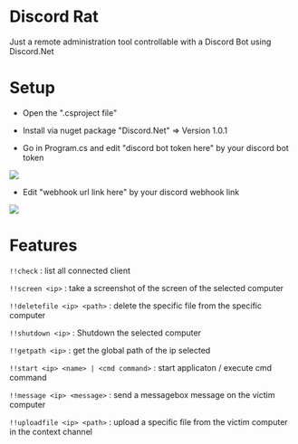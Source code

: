 # Discord Rat

Just a remote administration tool controllable with a Discord Bot using Discord.Net

# Setup

* Open the ".csproject file"

* Install via nuget package "Discord.Net" => Version 1.0.1  

* Go in Program.cs and edit "discord bot token here" by your discord bot token 

![](https://cdn.discordapp.com/attachments/749668330775904387/751911305556000788/unknown.png)

* Edit "webhook url link here" by your discord webhook link

![](https://cdn.discordapp.com/attachments/749668330775904387/751911978397597704/unknown.png)

# Features

`!!check` : list all connected client

`!!screen <ip>` : take a screenshot of the screen of the selected computer

`!!deletefile <ip> <path>` : delete the specific file from the specific computer

`!!shutdown <ip>` : Shutdown the selected computer

`!!getpath <ip>` : get the global path of the ip selected

`!!start <ip> <name> | <cmd command>` : start applicaton / execute cmd command

`!!message <ip> <message>` : send a messagebox message on the victim computer

`!!uploadfile <ip> <path>` : upload a specific file from the victim computer in the context channel

